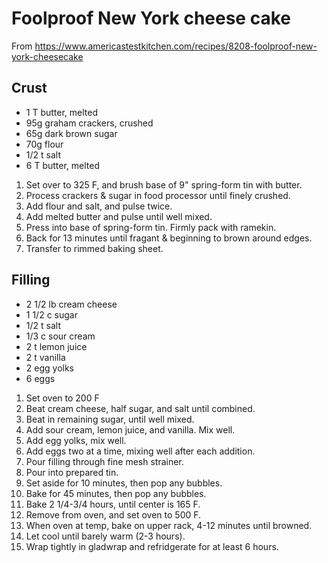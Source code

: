 # Foolproof New York cheese cake

From <https://www.americastestkitchen.com/recipes/8208-foolproof-new-york-cheesecake>

## Crust

* 1 T butter, melted
* 95g graham crackers, crushed
* 65g dark brown sugar
* 70g flour
* 1/2 t salt
* 6 T butter, melted

1. Set over to 325 F, and brush base of 9" spring-form tin with butter.
1. Process crackers & sugar in food processor until finely crushed. 
1. Add flour and salt, and pulse twice.
1. Add melted butter and pulse until well mixed.
1. Press into base of spring-form tin. Firmly pack with ramekin.
1. Back for 13 minutes until fragant & beginning to brown around edges.
1. Transfer to rimmed baking sheet.

## Filling

* 2 1/2 lb cream cheese
* 1 1/2 c sugar
* 1/2 t salt
* 1/3 c sour cream
* 2 t lemon juice
* 2 t vanilla
* 2 egg yolks
* 6 eggs

1. Set oven to 200 F
1. Beat cream cheese, half sugar, and salt until combined.
1. Beat in remaining sugar, until well mixed.
1. Add sour cream, lemon juice, and vanilla. Mix well.
1. Add egg yolks, mix well.
1. Add eggs two at a time, mixing well after each addition.
1. Pour filling through fine mesh strainer.
1. Pour into prepared tin.
1. Set aside for 10 minutes, then pop any bubbles.
1. Bake for 45 minutes, then pop any bubbles.
1. Bake 2 1/4-3/4 hours, until center is 165 F.
1. Remove from oven, and set oven to 500 F.
1. When oven at temp, bake on upper rack, 4-12 minutes until browned.
1. Let cool until barely warm (2-3 hours).
1. Wrap tightly in gladwrap and refridgerate for at least 6 hours.

